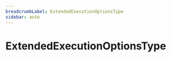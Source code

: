 ```yaml
---
breadcrumbLabel: ExtendedExecutionOptionsType
sidebar: auto
---
```


# ExtendedExecutionOptionsType

<ProxySummary/>

<ApiDocs/>
